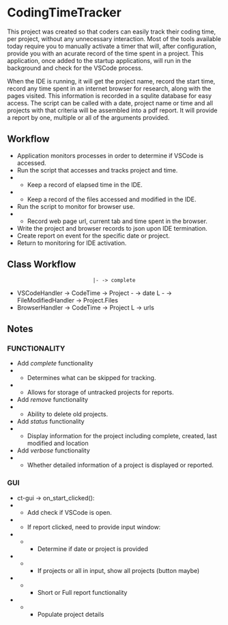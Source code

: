 # CodingTimeTracker

This project was created so that coders can easily track their coding time, per project, without any unnecessary interaction. Most of the tools available today require you to manually activate a timer that will, after configuration, provide you with an acurate record of the time spent in a project. This application, once added to the startup applications, will run in the background and check for the VSCode process.

When the IDE is running, it will get the project name, record the start time, record any time spent in an internet browser for research, along with the pages visited. This information is recorded in a squlite database for easy access. The script can be called with a date, project name or time and all projects with that criteria will be assembled into a pdf report. It will provide a report by one, multiple or all of the arguments provided.

## Workflow

- Application monitors processes in order to determine if VSCode is accessed.
- Run the script that accesses and tracks project and time.
- - Keep a record of elapsed time in the IDE.
- - Keep a record of the files accessed and modified in the IDE.
- Run the script to monitor for browser use.
- - Record web page url, current tab and time spent in the browser.
- Write the project and browser records to json upon IDE termination.
- Create report on event for the specific date or project.
- Return to monitoring for IDE activation.

## Class Workflow

								|- -> complete
- VSCodeHandler -> CodeTime -> Project - -> date
								L - -> FileModifiedHandler -> Project.Files
- BrowserHandler -> CodeTime -> Project
									L	-> urls

## Notes

### FUNCTIONALITY

- Add *complete* functionality
- - Determines what can be skipped for tracking.
- - Allows for storage of untracked projects for reports.
- Add *remove* functionality
- - Ability to delete old projects.
- Add *status* functionality
- - Display information for the project including complete, created, last modified and location
- Add *verbose* functionality
- - Whether detailed information of a project is displayed or reported.


### GUI

- ct-gui -> on_start_clicked():
- - Add check if VSCode is open.
- - If report clicked, need to provide input window:
- - - Determine if date or project is provided
- - - If projects or all in input, show all projects (button maybe)
- - - Short or Full report functionality
- - - Populate project details
